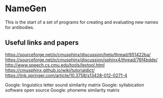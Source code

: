 NameGen
=======

This is the start of a set of programs for creating and evaluating new
names for antibodies.

Useful links and papers
-----------------------


https://sourceforge.net/p/cmusphinx/discussion/help/thread/951422ba/
https://sourceforge.net/p/cmusphinx/discussion/sphinx4/thread/76f4bdde/
http://www.speech.cs.cmu.edu/tools/lextool.html
https://cmusphinx.github.io/wiki/tutorialdict/
https://link.springer.com/article/10.3758/s13428-012-0271-4

Google: linguistics letter sound similarity matrix
Google: syllabication software open source
Google: phoneme similarity matrix
